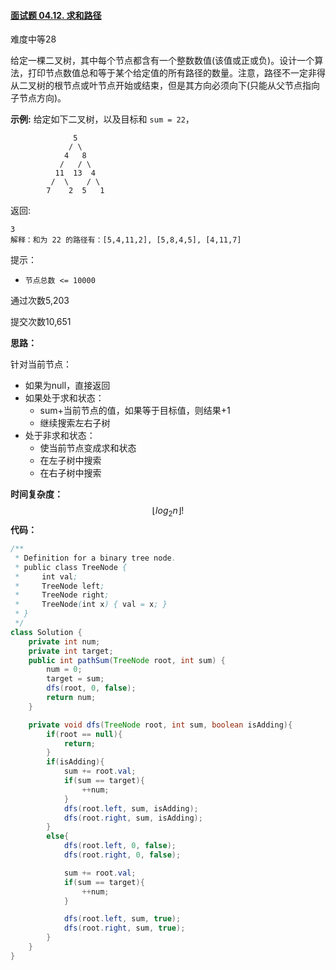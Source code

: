 #### [面试题 04.12. 求和路径](https://leetcode-cn.com/problems/paths-with-sum-lcci/)

难度中等28

给定一棵二叉树，其中每个节点都含有一个整数数值(该值或正或负)。设计一个算法，打印节点数值总和等于某个给定值的所有路径的数量。注意，路径不一定非得从二叉树的根节点或叶节点开始或结束，但是其方向必须向下(只能从父节点指向子节点方向)。

**示例:**
给定如下二叉树，以及目标和 `sum = 22`，

```
              5
             / \
            4   8
           /   / \
          11  13  4
         /  \    / \
        7    2  5   1
```

返回:

```
3
解释：和为 22 的路径有：[5,4,11,2], [5,8,4,5], [4,11,7]
```

提示：

- `节点总数 <= 10000`

通过次数5,203

提交次数10,651



**思路：**

针对当前节点：

- 如果为null，直接返回
- 如果处于求和状态：
  - sum+当前节点的值，如果等于目标值，则结果+1
  - 继续搜索左右子树
- 处于非求和状态：
  - 使当前节点变成求和状态
  - 在左子树中搜索
  - 在右子树中搜索

**时间复杂度：**
$$
\lfloor log_2n \rfloor!
$$
**代码：**

```java
/**
 * Definition for a binary tree node.
 * public class TreeNode {
 *     int val;
 *     TreeNode left;
 *     TreeNode right;
 *     TreeNode(int x) { val = x; }
 * }
 */
class Solution {
    private int num;
    private int target;
    public int pathSum(TreeNode root, int sum) {
        num = 0;
        target = sum;
        dfs(root, 0, false);
        return num;
    }

    private void dfs(TreeNode root, int sum, boolean isAdding){
        if(root == null){
            return;
        }
        if(isAdding){
            sum += root.val;
            if(sum == target){
                ++num;
            }
            dfs(root.left, sum, isAdding);
            dfs(root.right, sum, isAdding);
        }
        else{
            dfs(root.left, 0, false);
            dfs(root.right, 0, false);

            sum += root.val;
            if(sum == target){
                ++num;
            }

            dfs(root.left, sum, true);
            dfs(root.right, sum, true);
        }
    }
}
```

